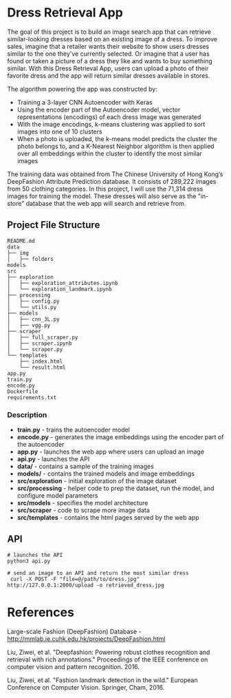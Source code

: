# Dress Retrieval App

The goal of this project is to build an image search app that can retrieve similar-looking dresses based on an existing image of a dress. To improve sales, imagine that a retailer wants their website to show users dresses similar to the one they've currently selected. Or imagine that a user has found or taken a picture of a dress they like and wants to buy something similar. With this Dress Retrieval App, users can upload a photo of their favorite dress and the app will return similar dresses available in stores. 

The algorithm powering the app was constructed by:

* Training a 3-layer CNN Autoencoder with Keras
* Using the encoder part of the Autoencoder model, vector representations (encodings) of each dress image was generated
* With the image encodings, k-means clustering was applied to sort images into one of 10 clusters
* When a photo is uploaded, the k-means model predicts the cluster the photo belongs to, and a K-Nearest Neighbor algorithm is then applied over all embeddings within the cluster to identify the most similar images

The training data was obtained from The Chinese University of Hong Kong’s DeepFashion Attribute Prediction database. It consists of 289,222 images from 50 clothing categories. In this project, I will use the 71,314 dress images for training the model. These dresses will also serve as the "in-store" database that the web app will search and retrieve from.

## Project File Structure

```
README.md
data
├── img
│   ├── folders
models
src
├── exploration
│   ├── exploration_attributes.ipynb
│   └── exploration_landmark.ipynb
├── processing
│   ├── config.py
│   └── utils.py
├── models
│   ├── cnn_3L.py
│   ├── vgg.py
├── scraper
│   ├── full_scraper.py
│   ├── scraper.ipynb
│   └── scraper.py
└── templates
    ├── index.html
    └── result.html
app.py
train.py
encode.py
Dockerfile
requirements.txt

```

### Description
* **train.py** - trains the autoencoder model
* **encode.py** - generates the image embeddings using the encoder part of the autoencoder
* **app.py** - launches the web app where users can upload an image
* **api.py** - launches the API
* **data/** - contains a sample of the training images
* **models/** - contains the trained models and image embeddings
* **src/exploration** - initial exploration of the image dataset
* **src/processing** - helper code to prep the dataset, run the model, and configure model parameters
* **src/models** - specifies the model architecture
* **src/scraper** - code to scrape more image data
* **src/templates** - contains the html pages served by the web app

## API

```
# launches the API
python3 api.py

# send an image to an API and return the most similar dress
 curl -X POST -F "file=@/path/to/dress.jpg" http://127.0.0.1:2000/upload -o retrieved_dress.jpg
```

# References

Large-scale Fashion (DeepFashion) Database - http://mmlab.ie.cuhk.edu.hk/projects/DeepFashion.html

Liu, Ziwei, et al. "Deepfashion: Powering robust clothes recognition and retrieval with rich annotations." Proceedings of the IEEE conference on computer vision and pattern recognition. 2016.

Liu, Ziwei, et al. "Fashion landmark detection in the wild." European Conference on Computer Vision. Springer, Cham, 2016.

